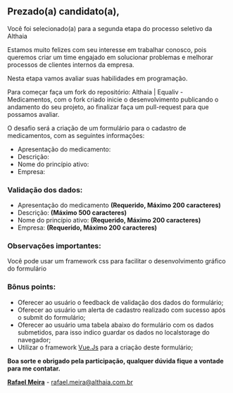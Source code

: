 ## Prezado(a) candidato(a),

Você foi selecionado(a) para a segunda etapa do processo seletivo da Althaia

Estamos muito felizes com seu interesse em trabalhar conosco, pois queremos criar um time engajado em solucionar problemas e melhorar processos de clientes internos da empresa.

Nesta etapa vamos avaliar suas habilidades em programação.

Para começar faça um fork do repositório: Althaia | Equaliv - Medicamentos, com o fork criado inicie o desenvolvimento publicando o andamento do seu projeto, ao finalizar faça um pull-request para que possamos avaliar.

O desafio será a criação de um formulário para o cadastro de medicamentos, com as seguintes informações:

- Apresentação do medicamento:
- Descrição:
- Nome do princípio ativo:
- Empresa: 

### Validação dos dados:

- Apresentação do medicamento **(Requerido, Máximo 200 caracteres)**
- Descrição: **(Máximo 500 caracteres)**
- Nome do princípio ativo:  **(Requerido, Máximo 200 caracteres)**
- Empresa:  **(Requerido, Máximo 200 caracteres)**

### Observações importantes:

Você pode usar um framework css para facilitar o desenvolvimento gráfico do formulário

### Bônus points: 

- Oferecer ao usuário o feedback de validação dos dados do formulário; 
- Oferecer ao usuário um alerta de cadastro realizado com sucesso após o submit do formulário;
- Oferecer ao usuário uma tabela abaixo do formulário com os dados submetidos, para isso indico guardar os dados no localstorage do navegador;
- Utilizar o framework [Vue.Js](https://vuejs.org) para a criação deste formulário;

**Boa sorte e obrigado pela participação, qualquer dúvida fique a vontade para me contatar.**

**[Rafael Meira](https://www.linkedin.com/in/rmeira)** - rafael.meira@althaia.com.br

